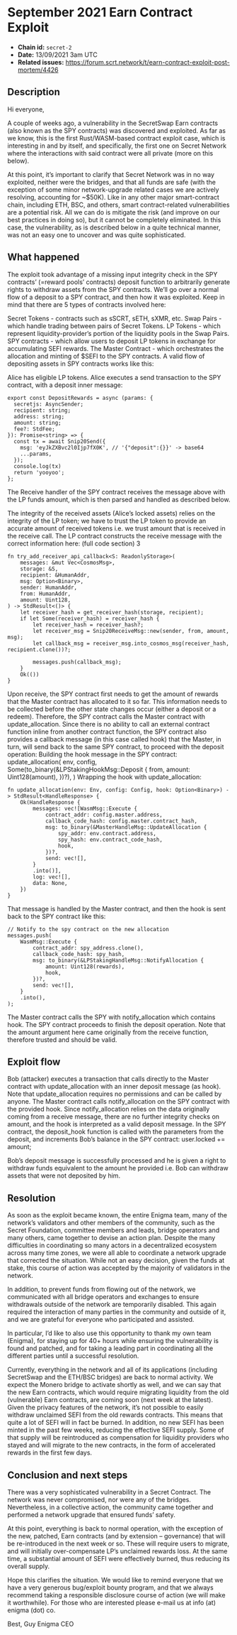 # September 2021 Earn Contract Exploit

- **Chain id:** `secret-2`
- **Date:** 13/09/2021 3am UTC
- **Related issues:** https://forum.scrt.network/t/earn-contract-exploit-post-mortem/4426

## Description

Hi everyone,

A couple of weeks ago, a vulnerability in the SecretSwap Earn contracts (also known as the SPY contracts) was discovered and exploited. As far as we know, this is the first Rust/WASM-based contract exploit case, which is interesting in and by itself, and specifically, the first one on Secret Network where the interactions with said contract were all private (more on this below).

At this point, it’s important to clarify that Secret Network was in no way exploited, neither were the bridges, and that all funds are safe (with the exception of some minor network-upgrade related cases we are actively resolving, accounting for ~$50K). Like in any other major smart-contract chain, including ETH, BSC, and others, smart contract-related vulnerabilities are a potential risk. All we can do is mitigate the risk (and improve on our best practices in doing so), but it cannot be completely eliminated. In this case, the vulnerability, as is described below in a quite technical manner, was not an easy one to uncover and was quite sophisticated.

## What happened
The exploit took advantage of a missing input integrity check in the SPY contracts’ (=reward pools’ contracts) deposit function to arbitrarily generate rights to withdraw assets from the SPY contracts. We’ll go over a normal flow of a deposit to a SPY contract, and then how it was exploited.
Keep in mind that there are 5 types of contracts involved here:

Secret Tokens - contracts such as sSCRT, sETH, sXMR, etc.
Swap Pairs - which handle trading between pairs of Secret Tokens.
LP Tokens - which represent liquidity-provider’s portion of the liquidity pools in the Swap Pairs.
SPY contracts - which allow users to deposit LP tokens in exchange for accumulating SEFI rewards.
The Master Contract - which orchestrates the allocation and minting of $SEFI to the SPY contracts.
A valid flow of depositing assets in SPY contracts works like this:

Alice has eligible LP tokens.
Alice executes a send transaction to the SPY contract, with a deposit inner message:
```
export const DepositRewards = async (params: {
  secretjs: AsyncSender;
  recipient: string;
  address: string;
  amount: string;
  fee?: StdFee;
}): Promise<string> => {
  const tx = await Snip20Send({
    msg: 'eyJkZXBvc2l0Ijp7fX0K', // '{"deposit":{}}' -> base64
    ...params,
  });
  console.log(tx)
  return 'yooyoo';
};
```
The Receive handler of the SPY contract receives the message above with the LP funds amount, which is then parsed and handled as described below.

The integrity of the received assets (Alice’s locked assets) relies on the integrity of the LP token; we have to trust the LP token to provide an accurate amount of received tokens i.e. we trust amount that is received in the receive call. The LP contract constructs the receive message with the correct information here:
(full code section) 3

```
fn try_add_receiver_api_callback<S: ReadonlyStorage>(
    messages: &mut Vec<CosmosMsg>,
    storage: &S,
    recipient: &HumanAddr,
    msg: Option<Binary>,
    sender: HumanAddr,
    from: HumanAddr,
    amount: Uint128,
) -> StdResult<()> {
    let receiver_hash = get_receiver_hash(storage, recipient);
    if let Some(receiver_hash) = receiver_hash {
        let receiver_hash = receiver_hash?;
        let receiver_msg = Snip20ReceiveMsg::new(sender, from, amount, msg);
        let callback_msg = receiver_msg.into_cosmos_msg(receiver_hash, recipient.clone())?;

        messages.push(callback_msg);
    }
    Ok(())
}
```

Upon receive, the SPY contract first needs to get the amount of rewards that the Master contract has allocated to it so far. This information needs to be collected before the other state changes occur (either a deposit or a redeem). Therefore, the SPY contract calls the Master contract with update_allocation. Since there is no ability to call an external contract function inline from another contract function, the SPY contract also provides a callback message (in this case called hook) that the Master, in turn, will send back to the same SPY contract, to proceed with the deposit operation:
Building the hook message in the SPY contract:
update_allocation(
    env,
    config,
    Some(to_binary(&LPStakingHookMsg::Deposit {
        from,
        amount: Uint128(amount),
    })?),
)
Wrapping the hook with update_allocation:

```
fn update_allocation(env: Env, config: Config, hook: Option<Binary>) -> StdResult<HandleResponse> {
    Ok(HandleResponse {
        messages: vec![WasmMsg::Execute {
            contract_addr: config.master.address,
            callback_code_hash: config.master.contract_hash,
            msg: to_binary(&MasterHandleMsg::UpdateAllocation {
                spy_addr: env.contract.address,
                spy_hash: env.contract_code_hash,
                hook,
            })?,
            send: vec![],
        }
        .into()],
        log: vec![],
        data: None,
    })
}
```

That message is handled by the Master contract, and then the hook is sent back to the SPY contract like this:

```
// Notify to the spy contract on the new allocation
messages.push(
    WasmMsg::Execute {
        contract_addr: spy_address.clone(),
        callback_code_hash: spy_hash,
        msg: to_binary(&LPStakingHandleMsg::NotifyAllocation {
            amount: Uint128(rewards),
            hook,
        })?,
        send: vec![],
    }
    .into(),
);
```

The Master contract calls the SPY with notify_allocation which contains hook. The SPY contract proceeds to finish the deposit operation. Note that the amount argument here came originally from the receive function, therefore trusted and should be valid.

## Exploit flow
Bob (attacker) executes a transaction that calls directly to the Master contract with update_allocation with an inner deposit message (as hook). Note that update_allocation requires no permissions and can be called by anyone.
The Master contract calls notify_allocation on the SPY contract with the provided hook.
Since notify_allocation relies on the data originally coming from a receive message, there are no further integrity checks on amount, and the hook is interpreted as a valid deposit message.
In the SPY contract, the deposit_hook function is called with the parameters from the deposit, and increments Bob’s balance in the SPY contract:
user.locked += amount;

Bob’s deposit message is successfully processed and he is given a right to withdraw funds equivalent to the amount he provided i.e. Bob can withdraw assets that were not deposited by him.

## Resolution
As soon as the exploit became known, the entire Enigma team, many of the network’s validators and other members of the community, such as the Secret Foundation, committee members and leads, bridge operators and many others, came together to devise an action plan. Despite the many difficulties in coordinating so many actors in a decentralized ecosystem across many time zones, we were all able to coordinate a network upgrade that corrected the situation. While not an easy decision, given the funds at stake, this course of action was accepted by the majority of validators in the network.

In addition, to prevent funds from flowing out of the network, we communicated with all bridge operators and exchanges to ensure withdrawals outside of the network are temporarily disabled. This again required the interaction of many parties in the community and outside of it, and we are grateful for everyone who participated and assisted.

In particular, I’d like to also use this opportunity to thank my own team (Enigma), for staying up for 40+ hours while ensuring the vulnerability is found and patched, and for taking a leading part in coordinating all the different parties until a successful resolution.

Currently, everything in the network and all of its applications (including SecretSwap and the ETH/BSC bridges) are back to normal activity. We expect the Monero bridge to activate shortly as well, and we can say that the new Earn contracts, which would require migrating liquidity from the old (vulnerable) Earn contracts, are coming soon (next week at the latest). Given the privacy features of the network, it’s not possible to easily withdraw unclaimed SEFI from the old rewards contracts. This means that quite a lot of SEFI will in fact be burned. In addition, no new SEFI has been minted in the past few weeks, reducing the effective SEFI supply. Some of that supply will be reintroduced as compensation for liquidity providers who stayed and will migrate to the new contracts, in the form of accelerated rewards in the first few days.

## Conclusion and next steps
There was a very sophisticated vulnerability in a Secret Contract. The network was never compromised, nor were any of the bridges. Nevertheless, in a collective action, the community came together and performed a network upgrade that ensured funds’ safety.

At this point, everything is back to normal operation, with the exception of the new, patched, Earn contracts (and by extension – governance) that will be re-introduced in the next week or so. These will require users to migrate, and will initially over-compensate LP’s unclaimed rewards loss. At the same time, a substantial amount of SEFI were effectively burned, thus reducing its overall supply.

Hope this clarifies the situation. We would like to remind everyone that we have a very generous bug/exploit bounty program, and that we always recommend taking a responsible disclosure course of action (we will make it worthwhile). For those who are interested please e-mail us at info (at) enigma (dot) co.

Best,
Guy
Enigma CEO